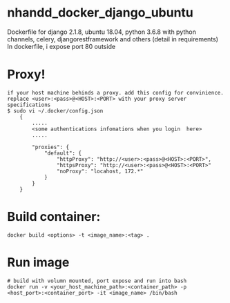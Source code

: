 # nhandd_docker_django_ubuntu
Dockerfile for django 2.1.8, ubuntu 18.04, python 3.6.8 with python channels, celery, djangorestframework and others (detail in requirements)
In dockerfile, i expose port 80 outside 

# Proxy!
	if your host machine behinds a proxy. add this config for convinience.
	replace <user>:<pass>@<HOST>:<PORT> with your proxy server specifications
	$ sudo vi ~/.docker/config.json
		{
			.....
			<some authentications infomations when you login  here>
			.....
			
			"proxies": {
				"default": {
					"httpProxy": "http://<user>:<pass>@<HOST>:<PORT>",
					"httpsProxy": "http://<user>:<pass>@<HOST>:<PORT>"
					"noProxy": "locahost, 172.*"
				}
			}
		}


# Build container:
	docker build <options> -t <image_name>:<tag> .

# Run image
	# build with volumn mounted, port expose and run into bash
	docker run -v <your_host_machine_path>:<container_path> -p <host_port>:<container_port> -it <image_name> /bin/bash

	
